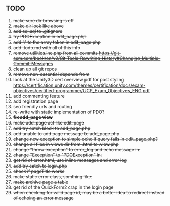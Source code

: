 ## TODO ##

1. <del>make sure dir browsing is off</del>
2. <del>make dir look like above</del>
3. <del>add sql.sql to .gitignore</del>
4. <del>try PDOException in edit_page.php</del>
5. <del>add ':' to the array token in edit_page.php</del>
6. <del>add .todo.md with all of this info</del>
7. <del>remove utilities.inc.php from all commits
	<https://git-scm.com/book/en/v2/Git-Tools-Rewriting-History#Changing-Multiple-Commit-Messages></del>
8. clean up all git repos
9. <del>remove non-essential depends from <startbootstrap></del>
10. look at the Unity3D cert overview pdf for post styling 
	<https://certification.unity.com/themes/certification/docs/exam-objectives/certified-programmer/UCP_Exam_Objectives_ENG.pdf>
11. add commenting feature
12. add registration page
13. seo friendly urls and routing
14. re-write with static implementation of PDO?
15. <del>__fix add_page view__</del>
16. <del>make add_page act like edit_page</del>
17. <del>add try catch block to add_page.php</del>
18. <del>add unable to add page message to add_page.php</del>
19. <del>change new exception to simple echo if query fails in edit_page.php?</del>
20. <del>change all files in views dir from .html to .view.php</del>
21. <del>change "throw exception" to error_log and echo message in:
22. <del>change "Exception" to "PDOException" in:
23. <del>get rid of error.html, use inline messages and error log</del>
24. <del>add try catch to login.php</del>
25. <del>check if pageTitle works</del>
26. <del>make static error class, somthing like:</del>
27. <del>make archive page a table</del>
28. get rid of the QuickForm2 crap in the login page
29. <del>when checking for valid page id, may be a better idea to redirect instead of echoing an error message</del>
